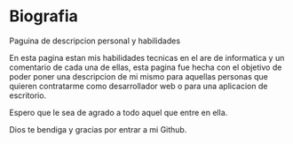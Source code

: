 # Biografia
Paguina de descripcion personal y habilidades

En esta pagina estan mis habilidades tecnicas en el are de informatica y un comentario de cada una de ellas,
esta pagina fue hecha con el objetivo de poder poner una descripcion de mi mismo para aquellas personas que quieren
contratarme como desarrollador web o para una aplicacion de escritorio.

Espero que le sea de agrado a todo aquel que entre en ella.

Dios te bendiga y gracias por entrar a mi Github.
